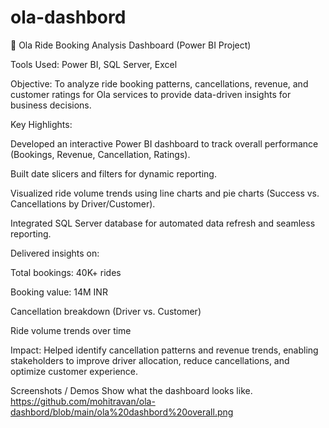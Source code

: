 # ola-dashbord
🚖 Ola Ride Booking Analysis Dashboard (Power BI Project)

Tools Used: Power BI, SQL Server, Excel

Objective:
To analyze ride booking patterns, cancellations, revenue, and customer ratings for Ola services to provide data-driven insights for business decisions.

Key Highlights:

Developed an interactive Power BI dashboard to track overall performance (Bookings, Revenue, Cancellation, Ratings).

Built date slicers and filters for dynamic reporting.

Visualized ride volume trends using line charts and pie charts (Success vs. Cancellations by Driver/Customer).

Integrated SQL Server database for automated data refresh and seamless reporting.

Delivered insights on:

Total bookings: 40K+ rides

Booking value: 14M INR

Cancellation breakdown (Driver vs. Customer)

Ride volume trends over time

Impact:
Helped identify cancellation patterns and revenue trends, enabling stakeholders to improve driver allocation, reduce cancellations, and optimize customer experience.

Screenshots / Demos
Show what the dashboard looks like. https://github.com/mohitravan/ola-dashbord/blob/main/ola%20dashbord%20overall.png
